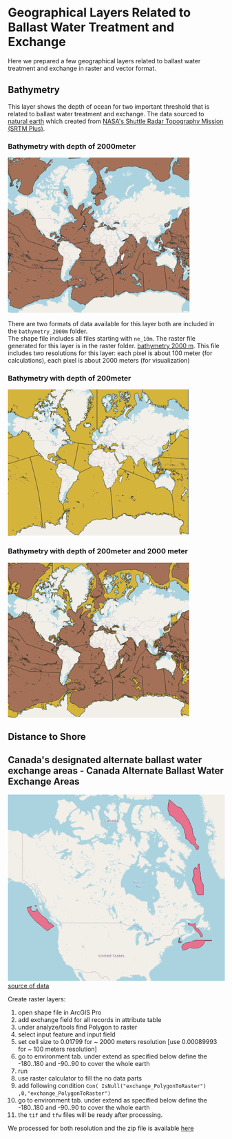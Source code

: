 # Geographical Layers Related to Ballast Water Treatment and Exchange

Here we prepared a few geographical layers related to ballast water treatment and exchange in raster and vector format.

## Bathymetry

This layer shows the depth of ocean for two important threshold that is related to ballast water treatment and exchange. The data sourced to [natural earth](https://www.naturalearthdata.com/) which created from  [NASA's Shuttle Radar Topography Mission (SRTM Plus)](https://www2.jpl.nasa.gov/srtm/). 

### Bathymetry with depth of 2000meter

![2000depth](bathymetry_2000m/bathy2000.png)

There are two formats of data available for this layer both are included in the `bathymetry_2000m` folder.  
The shape file includes all files starting with `ne_10m`. The raster file generated for this layer is in the raster folder. [bathymetry 2000 m](https://github.com/dfobaileylab/maps/blob/main/bathymetry_2000m/raster/Bathy2000mDepth.zip). This file includes two resolutions for this layer: each pixel is about 100 meter (for calculations), each pixel is about 2000 meters (for visualization)

### Bathymetry with depth of 200meter

![200depth](bathymetry_2000m/bathy200.png)

### Bathymetry with depth of 200meter and 2000 meter

![2002000depth](bathymetry_2000m/both.png)


## Distance to Shore

## Canada's designated alternate ballast water exchange areas - Canada Alternate Ballast Water Exchange Areas
![ballast exchange](exchange/exchange.png)
[source of data](https://open.canada.ca/data/en/dataset/23d26c61-b119-42c0-aa41-bd06cd96a973/resource/466c0c9c-b2da-43a4-8d35-489959d85a68?inner_span=True)

Create raster layers:
1. open shape file in ArcGIS Pro
2. add exchange field for all records in attribute table
3. under analyze/tools find Polygon to raster
4. select input feature and input field
5. set cell size to  0.01799 for ~ 2000 meters resolution [use 0.00089993 for ~ 100 meters resolution]
6. go to environment tab. under extend as specified below define the -180..180 and -90..90 to cover the whole earth
7. run 
8. use raster calculator to fill the no data parts
9. add following condition `Con( IsNull("exchange_PolygonToRaster") ,0,"exchange_PolygonToRaster")`
10. go to environment tab. under extend as specified below define the -180..180 and -90..90 to cover the whole earth
11. the `tif` and `tfw` files will be ready after processing.

We processed for both resolution and the zip file is available [here](https://github.com/dfobaileylab/maps/blob/main/exchange/raster/exchange.zip) 
